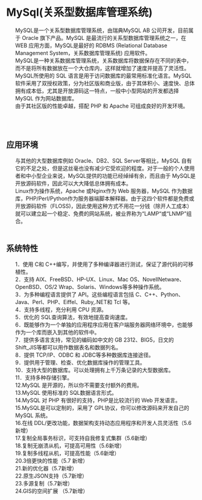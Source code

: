 

 <html> 
 <head> 
 <meta http-equiv="Content-Type" content="text/html; charset=UTF-8"> 
 
 
 <title>mysql简介</title> 
 
 
 </head> 
 <body> 
 <h1>MySql(关系型数据库管理系统)</h1> 
 <ol> 
 <div>MySQL是一个关系型数据库管理系统，由瑞典MySQL AB 公司开发，目前属于 Oracle 旗下产品。MySQL 是最流行的关系型数据库管理系统之一，在 WEB 应用方面，MySQL是最好的 RDBMS 
 (Relational Database Management System，关系数据库管理系统) 应用软件。 
 </div> 
 <div>MySQL是一种关系数据库管理系统，关系数据库将数据保存在不同的表中，而不是将所有数据放在一个大仓库内，这样就增加了速度并提高了灵活性。</div> 
 <div>MySQL所使用的 SQL 语言是用于访问数据库的最常用标准化语言。MySQL 软件采用了双授权政策，分为社区版和商业版，由于其体积小、速度快、总体拥有成本低，尤其是开放源码这一特点，一般中小型网站的开发都选择 MySQL 
 作为网站数据库。 
 </div> 
 <div>由于其社区版的性能卓越，搭配 PHP 和 Apache 可组成良好的开发环境。</div> 
 </ol> 
 <br> 
 <br> 
 <h2>应用环境</h2> 
 <ol> 
 
 
 <div>与其他的大型数据库例如 Oracle、DB2、SQL Server等相比，MySQL 自有它的不足之处，但是这丝毫也没有减少它受欢迎的程度。对于一般的个人使用者和中小型企业来说，MySQL提供的功能已经绰绰有余，而且由于 
 MySQL是开放源码软件，因此可以大大降低总体拥有成本。 
 </div> 
 
 
 <div>Linux作为操作系统，Apache 或Nginx作为 Web 服务器，MySQL 
 作为数据库，PHP/Perl/Python作为服务器端脚本解释器。由于这四个软件都是免费或开放源码软件（FLOSS)，因此使用这种方式不用花一分钱（除开人工成本）就可以建立起一个稳定、免费的网站系统，被业界称为“LAMP“或“LNMP”组合。 
 </div> 
 <br> 
 
 
 <div style="width: 1000px;display:none;word-break: break-all;word-wrap: break-word;"> 
 ==mahuaBegin==23554e49c37c01ce40a28001d35b5a291ff987246b8e1a5334c4e5cd206bbe967b32aa7d911a56de95272043836f40da806e6c41b74ce50ed9d7df5443d70f7e87f01af3cff1bee3cb29b054ae4fcb2329806c5e21d8efd734e296ae8f000f1068c646194fbeb069a03b45ec82a678fe47dc48af9cc7a6c9b3e9d87b10b0049f84a5f8b231936150e747aa98dbc8f7e6cd30deb94519d4cda53db721e0cc598a7a9cd537cc612d9a46bccd46d171ef0e==mahuaEnd== 
 </div> 
 </ol> 
 
 
 
 
 <h2>系统特性</h2> 
 <ol> 
 <div>1．使用 C和 C++编写，并使用了多种编译器进行测试，保证了源代码的可移植性。</div> 
 <div>2．支持 AIX、FreeBSD、HP-UX、Linux、Mac OS、NovellNetware、OpenBSD、OS/2 Wrap、Solaris、Windows等多种操作系统。</div> 
 <div>3．为多种编程语言提供了 API。这些编程语言包括 C、C++、Python、Java、Perl、PHP、Eiffel、Ruby,.NET和 Tcl 等。</div> 
 <div>4．支持多线程，充分利用 CPU 资源。</div> 
 <div>5．优化的 SQL查询算法，有效地提高查询速度。</div> 
 <div>6．既能够作为一个单独的应用程序应用在客户端服务器网络环境中，也能够作为一个库而嵌入到其他的软件中。</div> 
 <div>7．提供多语言支持，常见的编码如中文的 GB 2312、BIG5，日文的 Shift_JIS等都可以用作数据表名和数据列名。</div> 
 <div>8．提供 TCP/IP、ODBC 和 JDBC等多种数据库连接途径。</div> 
 <div>9．提供用于管理、检查、优化数据库操作的管理工具。</div> 
 <div>10．支持大型的数据库。可以处理拥有上千万条记录的大型数据库。</div> 
 <div>11．支持多种存储引擎。</div> 
 <div>12.MySQL 是开源的，所以你不需要支付额外的费用。</div> 
 <div>13.MySQL 使用标准的 SQL数据语言形式。</div> 
 <div>14.MySQL 对 PHP 有很好的支持，PHP是比较流行的 Web 开发语言。</div> 
 <div>15.MySQL是可以定制的，采用了 GPL协议，你可以修改源码来开发自己的 MySQL 系统。</div> 
 <div>16.在线 DDL/更改功能，数据架构支持动态应用程序和开发人员灵活性（5.6新增）</div> 
 <div>17.复制全局事务标识，可支持自我修复式集群（5.6新增）</div> 
 <div>18.复制无崩溃从机，可提高可用性（5.6新增）</div> 
 <div>19.复制多线程从机，可提高性能（5.6新增）</div> 
 <div>20.3倍更快的性能（5.7 新增）</div> 
 <div>21.新的优化器（5.7新增）</div> 
 <div>22.原生JSON支持（5.7新增）</div> 
 <div>23.多源复制（5.7新增）</div> 
 <div>24.GIS的空间扩展 （5.7新增）</div> 
 </ol> 
 
 
 
 
 </body> 
 </html> 
